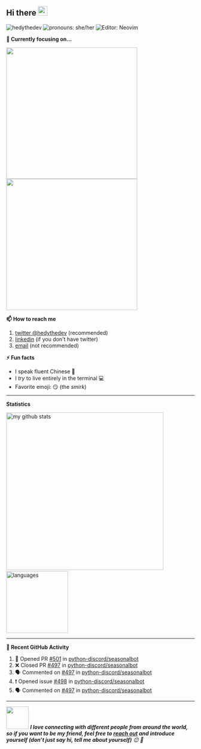 <!--
<img src="https://raw.githubusercontent.com/hedythedev/hedythedev/master/assets/hedylibanner.png" alt="Hey, I'm Hedy [banner]" />
-->
<!--
banner made with canva
-->

<!--header2, the image below is an animated waving hand emoji-->
<h2>Hi there <img src="https://media.giphy.com/media/hvRJCLFzcasrR4ia7z/giphy.gif" width="25px"></h2>

<!--badges-->
<img src="https://komarev.com/ghpvc/?username=hedythedev" alt="hedythedev" /> <img src="https://img.shields.io/badge/Pronouns-She%2FHer-green" alt="pronouns: she/her" />  <img src="https://img.shields.io/badge/%F0%9F%94%A7editor-neovim-yellow" alt="Editor: Neovim">
<!--
1. profile view count
2. Pronouns: She/her
3. Editor: neovim
-->



<strong>🔭 Currently focusing on...</strong>

<a href="https://github.com/hedythedev/starcli"> <img src="https://github-readme-stats.vercel.app/api/pin/?username=hedythedev&repo=starcli" width=350> </a> <a href="https://github.com/hedythedev/gtrending"> <img src="https://github-readme-stats.vercel.app/api/pin/?username=hedythedev&repo=gtrending" width=350> </a>




<strong>📫 How to reach me </strong>
   
   1. [twitter @hedythedev](https://twitter.com/hedythedev) (recommended)
   2. [linkedin](https://www.linkedin.com/in/hedy-li-8608831a6/) (if you don't have twitter)
   3. [email](mailto:hedyhyry+hey@gmail.com) (not recommended)
   



<strong>⚡ Fun facts</strong>
   
   - I speak fluent Chinese :100:
   - I *try* to live entirely in the terminal :computer:
   - Favorite emoji: :smirk: (the *smirk*)



<hr>

<strong>Statistics</strong>
<br>

<!-- My GitHub stats with buefy theme ❤️ -->
<p align="left">
<img src="https://github-readme-stats.vercel.app/api?username=hedythedev&show_icons=true&theme=buefy" alt="my github stats" width="420"/>&nbsp;<img src="https://github-readme-stats.vercel.app/api/top-langs/?username=hedythedev&layout=compact&theme=buefy" alt="languages" height="165">
</p>


<!--Waka readme workflow https://github.com/anmol098/waka-readme-stats/-->

<!--START_SECTION:waka-->




<!--END_SECTION:waka-->

      
---

<strong>👣 Recent GitHub Activity</strong>

<!--START_SECTION:activity-->
1. 💪 Opened PR [#501](https://github.com/python-discord/seasonalbot/pull/501) in [python-discord/seasonalbot](https://github.com/python-discord/seasonalbot)
2. ❌ Closed PR [#497](https://github.com/python-discord/seasonalbot/pull/497) in [python-discord/seasonalbot](https://github.com/python-discord/seasonalbot)
3. 🗣 Commented on [#497](https://github.com/python-discord/seasonalbot/issues/497) in [python-discord/seasonalbot](https://github.com/python-discord/seasonalbot)
4. ❗️ Opened issue [#498](https://github.com/python-discord/seasonalbot/issues/498) in [python-discord/seasonalbot](https://github.com/python-discord/seasonalbot)
5. 🗣 Commented on [#497](https://github.com/python-discord/seasonalbot/issues/497) in [python-discord/seasonalbot](https://github.com/python-discord/seasonalbot)
<!--END_SECTION:activity-->



---

<!-- Feel free to reach out and introduce yourself :D-->
<img src="https://media.giphy.com/media/LnQjpWaON8nhr21vNW/giphy.gif" width="60"> <em><b>I love connecting with different people from around the world, so if you want to be my friend, feel free to <a href="https://twitter.com/hedythedev">reach out</a> and introduce yourself (don’t just say hi, tell me about yourself)</b> 😊 💜</em>

<!--The End, special thanks to all the wonderful people who made
the GitHub profile readme stats/workflows to make my profile look
fabulously dynamic ❤️-->
